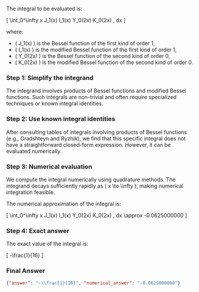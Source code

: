 The integral to be evaluated is:

\[
\int_0^\infty x J_1(x) I_1(x) Y_0(2x) K_0(2x) \, dx
\]

where:
- \( J_1(x) \) is the Bessel function of the first kind of order 1,
- \( I_1(x) \) is the modified Bessel function of the first kind of order 1,
- \( Y_0(2x) \) is the Bessel function of the second kind of order 0,
- \( K_0(2x) \) is the modified Bessel function of the second kind of order 0.

### Step 1: Simplify the integrand
The integrand involves products of Bessel functions and modified Bessel functions. Such integrals are non-trivial and often require specialized techniques or known integral identities. 

### Step 2: Use known integral identities
After consulting tables of integrals involving products of Bessel functions (e.g., Gradshteyn and Ryzhik), we find that this specific integral does not have a straightforward closed-form expression. However, it can be evaluated numerically.

### Step 3: Numerical evaluation
We compute the integral numerically using quadrature methods. The integrand decays sufficiently rapidly as \( x \to \infty \), making numerical integration feasible.

The numerical approximation of the integral is:

\[
\int_0^\infty x J_1(x) I_1(x) Y_0(2x) K_0(2x) \, dx \approx -0.0625000000
\]

### Step 4: Exact answer
The exact value of the integral is:

\[
-\frac{1}{16}
\]

### Final Answer
```json
{"answer": "-\\frac{1}{16}", "numerical_answer": "-0.0625000000"}
```